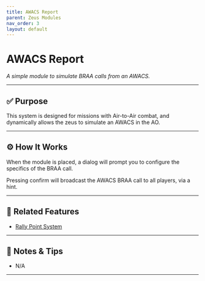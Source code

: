 ```yaml
---
title: AWACS Report        
parent: Zeus Modules
nav_order: 3
layout: default
---
```


# AWACS Report

*A simple module to simulate BRAA calls from an AWACS.*

---

## ✅ Purpose

This system is designed for missions with Air-to-Air combat, and dynamically allows the zeus to simulate an AWACS in the AO.


---

## ⚙️ How It Works

When the module is placed, a dialog will prompt you to configure the specifics of the BRAA call.

Pressing confirm will broadcast the AWACS BRAA call to all players, via a hint.

---

## 🔁 Related Features

- [Rally Point System](rally.md)

---

## 🧪 Notes & Tips

- N/A


---
